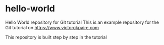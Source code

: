 # hello-world
Hello World repository for Git tutorial 
This is an example repository for the Git tutorial on https://www.victorokpaire.com

This repository is built step by step in the tutorial